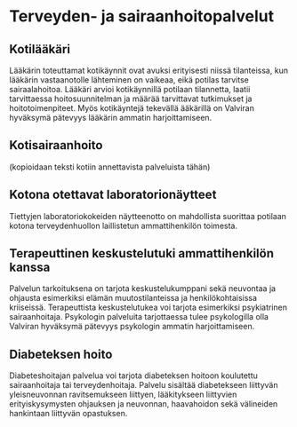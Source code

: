 # Terveyden- ja sairaanhoitopalvelut 

## Kotilääkäri

Lääkärin toteuttamat kotikäynnit ovat avuksi erityisesti niissä tilanteissa, kun lääkärin vastaanotolle lähteminen on vaikeaa, eikä potilas tarvitse sairaalahoitoa. Lääkäri arvioi kotikäynnillä potilaan tilannetta, laatii tarvittaessa hoitosuunnitelman ja määrää tarvittavat tutkimukset ja hoitotoimenpiteet. Myös kotikäyntejä tekevällä ääkärillä on Valviran hyväksymä pätevyys lääkärin ammatin harjoittamiseen. 

## Kotisairaanhoito

(kopioidaan teksti kotiin annettavista palveluista tähän)

## Kotona otettavat laboratorionäytteet

Tiettyjen laboratoriokokeiden näytteenotto on mahdollista suorittaa potilaan kotona terveydenhuollon laillistetun ammattihenkilön toimesta.

## Terapeuttinen keskustelutuki ammattihenkilön kanssa

Palvelun tarkoituksena on tarjota keskustelukumppani sekä neuvontaa ja ohjausta esimerkiksi elämän muutostilanteissa ja henkilökohtaisissa kriiseissä. Terapeuttista keskustelutukea voi tarjota esimerkiksi psykiatrinen sairaanhoitaja. Psykologin palveluita tarjottaessa tulee psykologilla olla Valviran hyväksymä pätevyys psykologin ammatin harjoittamiseen.

## Diabeteksen hoito

Diabeteshoitajan palvelua voi tarjota diabeteksen hoitoon koulutettu sairaanhoitaja tai terveydenhoitaja. Palvelu sisältää diabetekseen liittyvän yleisneuvonnan ravitsemukseen liittyen, lääkitykseen liittyvien erityiskysymysten ohjauksen ja neuvonnan, haavahoidon sekä välineiden hankintaan liittyvän opastuksen.
